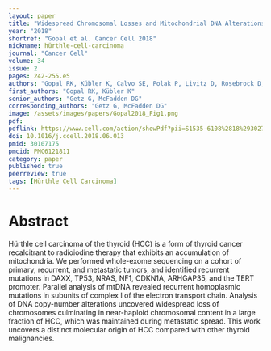 ```yaml
---
layout: paper
title: "Widespread Chromosomal Losses and Mitochondrial DNA Alterations as Genetic Drivers in Hürthle Cell Carcinoma"
year: "2018"
shortref: "Gopal et al. Cancer Cell 2018"
nickname: hürthle-cell-carcinoma
journal: "Cancer Cell"
volume: 34
issue: 2
pages: 242-255.e5
authors: "Gopal RK, Kübler K, Calvo SE, Polak P, Livitz D, Rosebrock D, Sadow PM, Campbell B, Donovan SE, Amin S, Gigliotti BJ, Grabarek Z, Hess JM, Stewart C, Braunstein LZ, Arndt PF, Mordecai S, Shih AR, Chaves F, Zhan T, Lubitz CC, Kim J, Iafrate AJ, Wirth L, Parangi S, Leshchiner I, Daniels GH, Mootha VK, Dias-Santagata D, Getz G, McFadden DG"
first_authors: "Gopal RK, Kübler K"
senior_authors: "Getz G, McFadden DG"
corresponding_authors: "Getz G, McFadden DG"
image: /assets/images/papers/Gopal2018_Fig1.png
pdf:
pdflink: https://www.cell.com/action/showPdf?pii=S1535-6108%2818%2930270-8
doi: 10.1016/j.ccell.2018.06.013
pmid: 30107175
pmcid: PMC6121811
category: paper
published: true
peerreview: true
tags: [Hürthle Cell Carcinoma]
---
```


# Abstract

Hürthle cell carcinoma of the thyroid (HCC) is a form of thyroid cancer recalcitrant to radioiodine therapy that exhibits an accumulation of mitochondria. We performed whole-exome sequencing on a cohort of primary, recurrent, and metastatic tumors, and identified recurrent mutations in DAXX, TP53, NRAS, NF1, CDKN1A, ARHGAP35, and the TERT promoter. Parallel analysis of mtDNA revealed recurrent homoplasmic mutations in subunits of complex I of the electron transport chain. Analysis of DNA copy-number alterations uncovered widespread loss of chromosomes culminating in near-haploid chromosomal content in a large fraction of HCC, which was maintained during metastatic spread. This work uncovers a distinct molecular origin of HCC compared with other thyroid malignancies.

